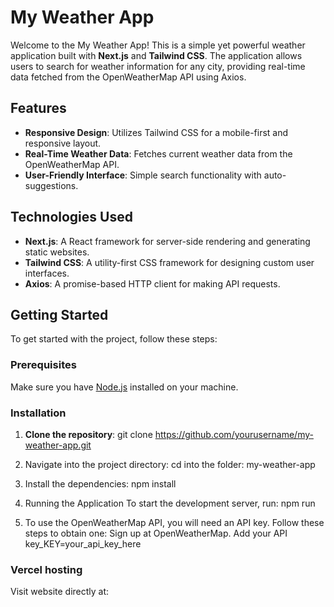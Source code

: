 # My Weather App

Welcome to the My Weather App! This is a simple yet powerful weather application built with **Next.js** and **Tailwind CSS**. The application allows users to search for weather information for any city, providing real-time data fetched from the OpenWeatherMap API using Axios.

## Features

- **Responsive Design**: Utilizes Tailwind CSS for a mobile-first and responsive layout.
- **Real-Time Weather Data**: Fetches current weather data from the OpenWeatherMap API.
- **User-Friendly Interface**: Simple search functionality with auto-suggestions.

## Technologies Used

- **Next.js**: A React framework for server-side rendering and generating static websites.
- **Tailwind CSS**: A utility-first CSS framework for designing custom user interfaces.
- **Axios**: A promise-based HTTP client for making API requests.

## Getting Started

To get started with the project, follow these steps:

### Prerequisites

Make sure you have [Node.js](https://nodejs.org/en/) installed on your machine.

### Installation

1. **Clone the repository**:
   git clone https://github.com/yourusername/my-weather-app.git

2. Navigate into the project directory:
   cd into the folder: my-weather-app
   
3. Install the dependencies:
   npm install
  
4. Running the Application
To start the development server, run:
npm run

5. To use the OpenWeatherMap API, you will need an API key. Follow these steps to obtain one:
Sign up at OpenWeatherMap.
Add your API key_KEY=your_api_key_here

### Vercel hosting 
Visit website directly at:  
